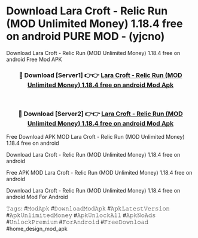 # Download Lara Croft - Relic Run (MOD Unlimited Money) 1.18.4 free on android PURE MOD - (yjcno)
Download Lara Croft - Relic Run (MOD Unlimited Money) 1.18.4 free on android Free Mod APK

<div align="center">
<h3>🔴 Download [Server1] 👉👉 <a href="https://apk-comot.site?title=Lara_Croft_-_Relic_Run_(MOD_Unlimited_Money)_1.18.4_free_on_android">Lara Croft - Relic Run (MOD Unlimited Money) 1.18.4 free on android Mod Apk</a></h3><br>

<h3>🔴 Download [Server2] 👉👉 <a href="https://apk-comot.site?title=Lara_Croft_-_Relic_Run_(MOD_Unlimited_Money)_1.18.4_free_on_android">Lara Croft - Relic Run (MOD Unlimited Money) 1.18.4 free on android Mod Apk</a></h3>
</div>


Free Download APK MOD Lara Croft - Relic Run (MOD Unlimited Money) 1.18.4 free on android

Download Lara Croft - Relic Run (MOD Unlimited Money) 1.18.4 free on android 

Free APK MOD Lara Croft - Relic Run (MOD Unlimited Money) 1.18.4 free on android 

Download Lara Croft - Relic Run (MOD Unlimited Money) 1.18.4 free on android Mod For Android

𝚃𝚊𝚐𝚜: #𝙼𝚘𝚍𝙰𝚙𝚔 #𝙳𝚘𝚠𝚗𝚕𝚘𝚊𝚍𝙼𝚘𝚍𝙰𝚙𝚔 #𝙰𝚙𝚔𝙻𝚊𝚝𝚎𝚜𝚝𝚅𝚎𝚛𝚜𝚒𝚘𝚗 #𝙰𝚙𝚔𝚄𝚗𝚕𝚒𝚖𝚒𝚝𝚎𝚍𝙼𝚘𝚗𝚎𝚢 #𝙰𝚙𝚔𝚄𝚗𝚕𝚘𝚌𝚔𝙰𝚕𝚕 #𝙰𝚙𝚔𝙽𝚘𝙰𝚍𝚜 #𝚄𝚗𝚕𝚘𝚌𝚔𝙿𝚛𝚎𝚖𝚒𝚞𝚖 #𝙵𝚘𝚛𝙰𝚗𝚍𝚛𝚘𝚒𝚍 #𝙵𝚛𝚎𝚎𝙳𝚘𝚠𝚗𝚕𝚘𝚊𝚍 #home_design_mod_apk